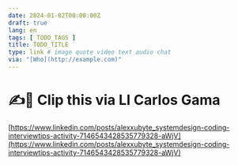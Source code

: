 ```yaml
---
date: 2024-01-02T00:00:00Z
draft: true
lang: en
tags: [ TODO_TAGS ]
title: TODO_TITLE
type: link # image quote video text audio chat
via: "[Who](http://example.com)"
---
```



# ✍️📎 Clip this via LI Carlos Gama
[https://www.linkedin.com/posts/alexxubyte_systemdesign-coding-interviewtips-activity-7146543428535779328-aWjV](https://www.linkedin.com/posts/alexxubyte_systemdesign-coding-interviewtips-activity-7146543428535779328-aWjV)

